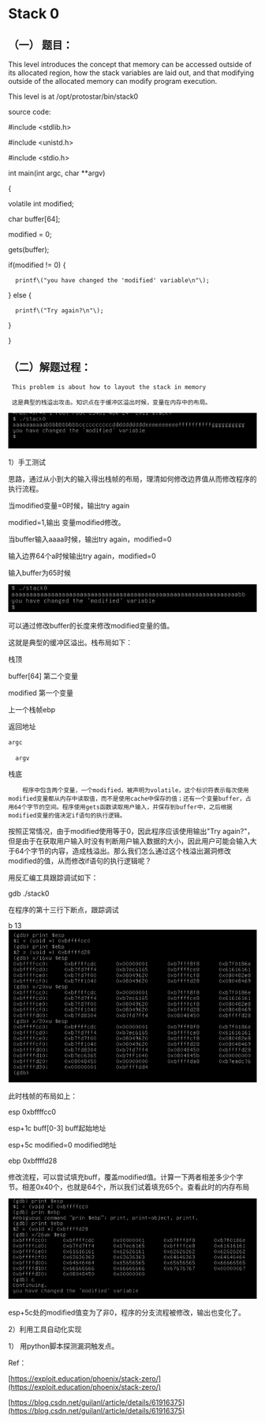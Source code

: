 # Stack 0

## （一） 题目：

This level introduces the concept that memory can be accessed outside of its allocated region, how the stack variables are laid    out, and that modifying outside of the allocated memory can modify program execution.

This level is at /opt/protostar/bin/stack0

source code:

\#include &lt;stdlib.h&gt;

\#include &lt;unistd.h&gt;

\#include &lt;stdio.h&gt;

int main\(int argc, char \*\*argv\)

{

volatile int modified;

char buffer\[64\];

modified = 0;

gets\(buffer\);

if\(modified != 0\) {

```
  printf\("you have changed the 'modified' variable\n"\);
```

} else {

```
  printf\("Try again?\n"\);
```

}

}

## （二）解题过程：

```
 This problem is about how to layout the stack in memory
```

```
 这是典型的栈溢出攻击。知识点在于缓冲区溢出时候，变量在内存中的布局。
```

![](/png/01.png)

1）手工测试

思路，通过从小到大的输入得出栈帧的布局，理清如何修改边界值从而修改程序的执行流程。

当modified变量=0时候，输出try again

modified=1,输出 变量modified修改。

当buffer输入aaaa时候，输出try again，modified=0

输入边界64个a时候输出try again，modified=0

输入buffer为65时候

![](/png/02.png)

可以通过修改buffer的长度来修改modified变量的值。

这就是典型的缓冲区溢出。栈布局如下：

栈顶

buffer\[64\] 第二个变量

modified    第一个变量

上一个栈帧ebp

返回地址

```
argc

  argv
```

栈底

```
    程序中包含两个变量，一个modified，被声明为volatile，这个标识符表示每次使用modified变量都从内存中读取值，而不是使用cache中保存的值；还有一个变量buffer，占用64个字节的空间。程序使用gets函数读取用户输入，并保存到buffer中，之后根据modified变量的值决定if语句的执行逻辑。
```

按照正常情况，由于modified使用等于0，因此程序应该使用输出"Try again?"，但是由于在获取用户输入时没有判断用户输入数据的大小，因此用户可能会输入大于64个字节的内容，造成栈溢出。那么我们怎么通过这个栈溢出漏洞修改modified的值，从而修改if语句的执行逻辑呢？

用反汇编工具跟踪调试如下：

gdb ./stack0

在程序的第十三行下断点，跟踪调试

b 13![](/png/03.png)

此时栈帧的布局如上：

esp 0xbffffcc0

esp+1c buff\[0-3\]  buff起始地址

esp+5c modified=0  modified地址

ebp   0xbffffd28

修改流程，可以尝试填充buff，覆盖modified值。计算一下两者相差多少个字节。相差0x40个，也就是64个，所以我们试着填充65个。查看此时的内存布局

![](/png/04.png)

esp+5c处的modified值变为了非0，程序的分支流程被修改，输出也变化了。

2）利用工具自动化实现

 1） 用python脚本探测漏洞触发点。

Ref：

[https://exploit.education/phoenix/stack-zero/](https://exploit.education/phoenix/stack-zero/)

[https://blog.csdn.net/guilanl/article/details/61916375](https://blog.csdn.net/guilanl/article/details/61916375)

